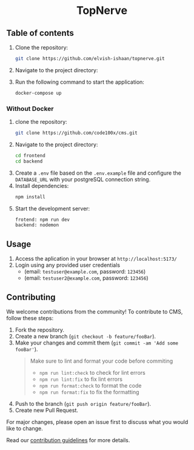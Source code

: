 <h1 align='center'>TopNerve</h1>

## Table of contents


1. Clone the repository:
   ```bash
   git clone https://github.com/elvish-ishaan/topnerve.git
   ```
2. Navigate to the project directory:
   
3. Run the following command to start the application:
   ```bash
   docker-compose up
   ```

### Without Docker

1. clone the repository:
   ```bash
   git clone https://github.com/code100x/cms.git
   ```
2. Navigate to the project directory:
   ```bash
   cd frontend
   cd backend
   ```
3. Create a `.env` file based on the `.env.example` file and configure the `DATABASE_URL` with your postgreSQL connection string.
4. Install dependencies:
   ```bash
   npm install
   ```
6. Start the development server:
   ```bash
   frotend: npm run dev
   backend: nodemon
   ```

## Usage

1. Access the aplication in your browser at `http://localhost:5173/`
2. Login using any provided user credentials
   - (email: `testuser@example.com`, password: `123456`)
   - (email: `testuser2@example.com`, password: `123456`)

## Contributing

We welcome contributions from the community! To contribute to CMS, follow these steps:

1. Fork the repository.
2. Create a new branch (`git checkout -b feature/fooBar`).
3. Make your changes and commit them (`git commit -am 'Add some fooBar'`).
   > Make sure to lint and format your code before commiting
   >
   > - `npm run lint:check` to check for lint errors
   > - `npm run lint:fix` to fix lint errors
   > - `npm run format:check` to format the code
   > - `npm run format:fix` to fix the formatting
4. Push to the branch (`git push origin feature/fooBar`).
5. Create  new Pull Request.

For major changes, please open an issue first to discuss what you would like to change.

Read our [contribution guidelines](./CONTRIBUTING.md) for more details.

